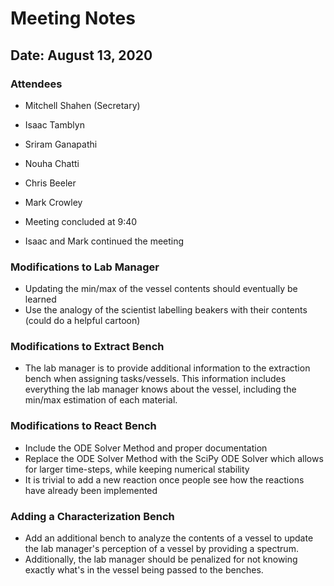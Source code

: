 # Meeting Notes

## Date: August 13, 2020

### Attendees

- Mitchell Shahen (Secretary)
- Isaac Tamblyn
- Sriram Ganapathi

- Nouha Chatti
- Chris Beeler
- Mark Crowley

- Meeting concluded at 9:40
- Isaac and Mark continued the meeting

### Modifications to Lab Manager

- Updating the min/max of the vessel contents should eventually be learned
- Use the analogy of the scientist labelling beakers with their contents (could do a helpful cartoon)

### Modifications to Extract Bench

- The lab manager is to provide additional information to the extraction bench when assigning tasks/vessels. This information includes everything the lab manager knows about the vessel, including the min/max estimation of each material.

### Modifications to React Bench

- Include the ODE Solver Method and proper documentation
- Replace the ODE Solver Method with the SciPy ODE Solver which allows for larger time-steps, while keeping numerical stability
- It is trivial to add a new reaction once people see how the reactions have already been implemented

### Adding a Characterization Bench

- Add an additional bench to analyze the contents of a vessel to update the lab manager's perception of a vessel by providing a spectrum.
- Additionally, the lab manager should be penalized for not knowing exactly what's in the vessel being passed to the benches.
